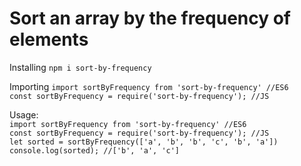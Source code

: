 # Sort an array by the frequency of elements

Installing
`npm i sort-by-frequency`<br>

Importing
`import sortByFrequency from 'sort-by-frequency' //ES6`<br>
`const sortByFrequency = require('sort-by-frequency'); //JS`<br>

Usage:<br>
`import sortByFrequency from 'sort-by-frequency' //ES6`<br>
`const sortByFrequency = require('sort-by-frequency'); //JS`<br>
`let sorted = sortByFrequency(['a', 'b', 'b', 'c', 'b', 'a'])`<br>
`console.log(sorted); //['b', 'a', 'c']`<br>

